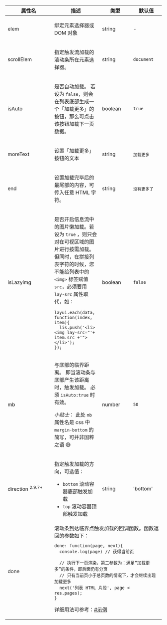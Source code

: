 <table class="layui-table">
  <colgroup>
    <col width="150">
    <col>
    <col width="100">
    <col width="100">
  </colgroup>
  <thead>
    <tr>
      <th>属性名</th>
      <th>描述</th>
      <th>类型</th>
      <th>默认值</th>
    </tr> 
  </thead>
  <tbody>
    <tr>
<td>elem</td>
<td>
  
绑定元素选择器或 DOM 对象

</td>
<td>string</td>
<td>-</td>
    </tr>
    <tr>
<td>scrollElem</td>
<td>
  
指定触发流加载的滚动条所在元素选择器。

</td>
<td>string</td>
<td>

`document`

</td>
    </tr>
    <tr>
<td>isAuto</td>
<td>
  
是否自动加载。 若设为 `false`，则会在列表底部生成一个「加载更多」的按钮，那么可点击该按钮加载下一页数据。

</td>
<td>boolean</td>
<td>

`true`

</td>
    </tr>
    <tr>
<td>moreText</td>
<td>

设置「加载更多」按钮的文本

</td>
<td>string</td>
<td>

<code style="font-size: 13px;">加载更多</code>

</td>
    </tr>
    <tr>
<td>end</td>
<td>
  
设置加载完毕后的最尾部的内容，可传入任意 HTML 字符。

</td>
<td>string</td>
<td>

<code style="font-size: 13px;">没有更多了</code>

</td>
    </tr>
    <tr>
<td>isLazyimg</td>
<td>
  
是否开启信息流中的图片懒加载。若设为 `true` ，则只会对在可视区域的图片进行按需加载。但同时，在拼接列表字符的时候，您不能给列表中的 `<img>` 标签赋值 `src`，必须要用 `lay-src` 属性取代，如：

```    
layui.each(data, function(index, item){
  lis.push('<li><img lay-src="'+ item.src +'"></li>');
});  
``` 

</td>
<td>boolean</td>
<td>

`false`

</td>
    </tr>
    <tr>
<td>mb</td>
<td>
  
与底部的临界距离。 即当滚动条与底部产生该距离时，触发加载。 必须 `isAuto:true` 时有效。

*小贴士*： 此处 `mb` 属性名是 css 中 `margin-bottom` 的简写，可并非国粹之语 😅

</td>
<td>number</td>
<td>

`50`

</td>
    </tr>
    <tr>
<td>direction <sup>2.9.7+</sup></td>
<td>
  
指定触发加载的方向，可选值：
- `bottom` 滚动容器底部触发加载
- `top` 滚动容器顶部触发加载

</td>
<td>string</td>
<td>'bottom'</td>
    </tr>
    <tr>
<td>done</td>
<td colspan="3">

<div id="options.done" lay-pid="options" class="ws-anchor">  
滚动条到达临界点触发加载的回调函数。函数返回的参数如下：
</div>

```
done: function(page, next){
  console.log(page) // 获得当前页
  
  // 执行下一页渲染，第二参数为：满足“加载更多”的条件，即后面仍有分页
  // 只有当前页小于总页数的情况下，才会继续出现加载更多
  next('列表 HTML 片段', page < res.pages); 
}
```

详细用法可参考：[#示例](#examples)

</td>
    </tr>
  </tbody>
</table>